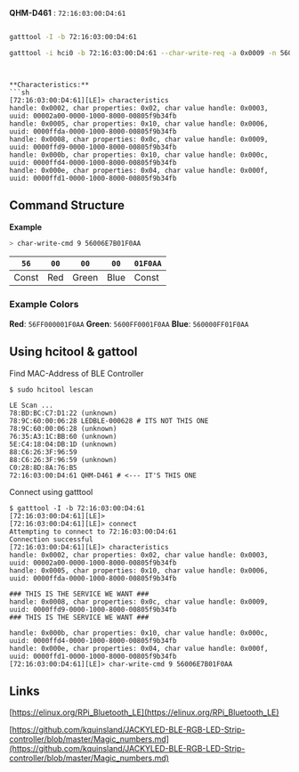 **QHM-D461** : `72:16:03:00:D4:61`

````sh

gatttool -I -b 72:16:03:00:D4:61

gatttool -i hci0 -b 72:16:03:00:D4:61 --char-write-req -a 0x0009 -n 5600FF0001F0AA

````

````


**Characteristics:**
```sh
[72:16:03:00:D4:61][LE]> characteristics
handle: 0x0002, char properties: 0x02, char value handle: 0x0003, uuid: 00002a00-0000-1000-8000-00805f9b34fb
handle: 0x0005, char properties: 0x10, char value handle: 0x0006, uuid: 0000ffda-0000-1000-8000-00805f9b34fb
handle: 0x0008, char properties: 0x0c, char value handle: 0x0009, uuid: 0000ffd9-0000-1000-8000-00805f9b34fb
handle: 0x000b, char properties: 0x10, char value handle: 0x000c, uuid: 0000ffd4-0000-1000-8000-00805f9b34fb
handle: 0x000e, char properties: 0x04, char value handle: 0x000f, uuid: 0000ffd1-0000-1000-8000-00805f9b34fb
````

## Command Structure

**Example**

````sh
> char-write-cmd 9 56006E7B01F0AA
````

|`56`|`00`|`00`|`00`|`01F0AA`|
|----|----|----|----|--------|
|Const|Red|Green|Blue|Const|

### Example Colors

**Red**:  `56FF000001F0AA`
**Green**:  `5600FF0001F0AA`
**Blue**:  `560000FF01F0AA`

## Using hcitool & gattool

Find MAC-Address of BLE Controller

````
$ sudo hcitool lescan

LE Scan ...
78:BD:BC:C7:D1:22 (unknown)
78:9C:60:00:06:28 LEDBLE-000628 # ITS NOT THIS ONE
78:9C:60:00:06:28 (unknown)
76:35:A3:1C:BB:60 (unknown)
5E:C4:18:04:DB:1D (unknown)
88:C6:26:3F:96:59
88:C6:26:3F:96:59 (unknown)
C0:28:8D:8A:76:B5
72:16:03:00:D4:61 QHM-D461 # <--- IT'S THIS ONE
````

Connect using gatttool

````
$ gatttool -I -b 72:16:03:00:D4:61
[72:16:03:00:D4:61][LE]>
[72:16:03:00:D4:61][LE]> connect
Attempting to connect to 72:16:03:00:D4:61
Connection successful
[72:16:03:00:D4:61][LE]> characteristics
handle: 0x0002, char properties: 0x02, char value handle: 0x0003, uuid: 00002a00-0000-1000-8000-00805f9b34fb
handle: 0x0005, char properties: 0x10, char value handle: 0x0006, uuid: 0000ffda-0000-1000-8000-00805f9b34fb

### THIS IS THE SERVICE WE WANT ###
handle: 0x0008, char properties: 0x0c, char value handle: 0x0009, uuid: 0000ffd9-0000-1000-8000-00805f9b34fb 
### THIS IS THE SERVICE WE WANT ###

handle: 0x000b, char properties: 0x10, char value handle: 0x000c, uuid: 0000ffd4-0000-1000-8000-00805f9b34fb
handle: 0x000e, char properties: 0x04, char value handle: 0x000f, uuid: 0000ffd1-0000-1000-8000-00805f9b34fb
[72:16:03:00:D4:61][LE]> char-write-cmd 9 56006E7B01F0AA
````

## Links

[https://elinux.org/RPi_Bluetooth_LE](https://elinux.org/RPi_Bluetooth_LE)

[https://github.com/kquinsland/JACKYLED-BLE-RGB-LED-Strip-controller/blob/master/Magic_numbers.md](https://github.com/kquinsland/JACKYLED-BLE-RGB-LED-Strip-controller/blob/master/Magic_numbers.md)
